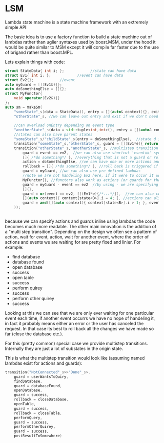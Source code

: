# LSM
Lambda state machine is a state machine framework with an extremely simple API

The basic idea is to use a factory function to build a state machine out of lambdas rather than uglier syntaxes used by boost.MSM, under the hood it would be quite similar to MSM except it will compile far faster due to the use of brigand rather than boost.MPL.

Lets explain things with code:

```C++
struct StateData{ int i; };            //state can have data
struct Ev1{ int i; };            //event can have data
struct Ev2{};            //event
auto myGuard = [](Ev1&){};
auto doSomethingElse = []{};
struct MyFunctor{
    void operator(Ev2&){}
};
auto sm = makeSm(
    "someState"_s(data = StateData(), entry = [](auto& context){}, exit = []{}),
    "otherState"_s, //we can leave out entry and exit if we don't need them
    
    //can overload onEntry depending on event type
    "anotherState"_s(data = std::tuple<int,int>(), entry = [](auto& context, Ev2*){ /*only used if entry from an ev2*/}, entry = [](auto& context, void*){ /*used in all other cases*/}),
    //states can also have parent states
    "someState"_s/"childState"_s(entry = doSomethingElse),  //state d is a substate of state b
    transition("someState"_s,"otherState"_s, guard = [](Ev1*e){ return e->i ==4;}), //normal transition with guard
    transition("otherState"_s,"anotherState"_s, //multistep transition is a shortcut syntax for defining a long chain of transition 
        guard = event == ev2,  //we can also use shortcut 'event==' syntax for simple guards,
        []{ /*do something*/ }, //everything that is not a guard or rollback is an action
        action = doSomethingElse, //we can have one or more actions and actions can be explicit
        rollback = []{ /*do something*/ }, //roll back is triggered if an event occurs which is does not fulfill the guards
        guard = myGuard, //we can also use pre defined lambdas 
        //note we are not handeling Ev2 here, if it were to occur it would trigger a rollback
        MyFunctor{}, //functors also work as actions (or guards for that matter)
        guard = myGuard - event == ev2  //by using - we are specifying that Ev2 events should be ignorred (not trigger roll back)
        []{},
        guard = or(event == ev2, [](Ev1*e){/*...*/}),  //we can also combine guards 
        [](auto context){ context[state<B>].i = 4; }, //actions can also access all parent states
        guard = and([](auto context){ context[state<B>].i > 1; }, event == ev1), //guards can too
    ));
        
```

because we can specify actions and guards inline using lambdas the code becomes much more readable. The other main innovation is the addition of a "multi step transition". Depending on the design we often see a pattern of action, wait for event, action, wait for another event, where the order of actions and events we are waiting for are pretty fixed and linier. For example:

- find database
 - database found
- open database
 - success
- open table
 - success
- perform quirey
 - success
- perform other quirey
 - success

Looking at this we can see that we are only ever waiting for one particular event each time, if another event occurrs we have no hope of handeling it, in fact it probably means either an error or the user has canceled the request. In that case its best to roll back all the changes we have made so far (close the database etc.). 

For this (pretty common) special case we provide multistep transitions. Internally they are just a lot of substates in the origin state.

This is what the multistep transition would look like (assuming named lambdas exist for actions and guards):
```C++
transition("NotConnected"_s>>"Done"_s>,
    guard = userWantsToQuiry, 
    findDatabase,
    guard = databaseFound,
    openDatabase,
    guard = success,
    rollback = closeDatabase,
    openTable,
    guard = success,
    rollback = closeTable,
    performQuery,
    guard = success,
    performOtherQuirey,
    guard = success,
    postResultToSomewhere)
    
```
